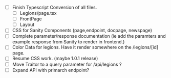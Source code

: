 - [ ] Finish Typescript Conversion of all files.
    - [ ] Legions/page.tsx
    - [ ] FrontPage
    - [ ] Layout
- [ ] CSS for Sanity Components (page,endpoint, docpage, newspage)
- [ ] Complete parameter/response documentation (ie add the paramters and example response from Sanity to render in frontend.)
- [ ] Color Data for legions. Have it render somewhere on the /legions/[id] page.
- [ ] Resume CSS work. (maybe 1.0.1 release)
- [ ] Move Traitor to a query parameter for /api/legions ?
- [ ] Expand API with primarch endpoint?
